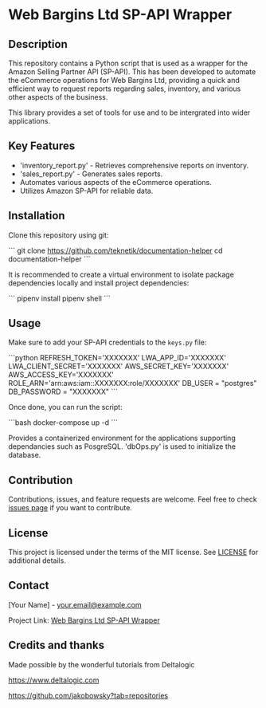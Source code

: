 # Web Bargins Ltd SP-API Wrapper

## Description

This repository contains a Python script that is used as a wrapper for the Amazon Selling Partner API (SP-API). This has been developed to automate the eCommerce operations for Web Bargins Ltd, providing a quick and efficient way to request reports regarding sales, inventory, and various other aspects of the business.

This library provides a set of tools for use and to be intergrated into wider applications. 

## Key Features

- \'inventory_report.py\' - Retrieves comprehensive reports on inventory.
- \'sales_report.py\' - Generates sales reports.
- Automates various aspects of the eCommerce operations.
- Utilizes Amazon SP-API for reliable data.

## Installation

Clone this repository using git:

\`\`\`
git clone https://github.com/teknetik/documentation-helper
cd documentation-helper
\`\`\`

It is recommended to create a virtual environment to isolate package dependencies locally and install project dependencies:

\`\`\`
pipenv install
pipenv shell
\`\`\`

## Usage

Make sure to add your SP-API credentials to the `keys.py` file:

\`\`\`python
REFRESH_TOKEN='XXXXXXX'
LWA_APP_ID='XXXXXXX'
LWA_CLIENT_SECRET='XXXXXXX'
AWS_SECRET_KEY='XXXXXXX'
AWS_ACCESS_KEY='XXXXXXX'
ROLE_ARN='arn:aws:iam::XXXXXXX:role/XXXXXXX'
DB_USER = "postgres"
DB_PASSWORD = "XXXXXXX"
\`\`\`

Once done, you can run the script:

\`\`\`bash
docker-compose up -d
\`\`\`

Provides a containerized environment for the applications supporting dependancies such as PosgreSQL. \'dbOps.py\' is used to initialize the database.

## Contribution

Contributions, issues, and feature requests are welcome. Feel free to check [issues page](http://github.com/yourusername/WebBarginsLtd_SP-API_Wrapper/issues) if you want to contribute.

## License

This project is licensed under the terms of the MIT license. See [LICENSE](LICENSE) for additional details.

## Contact

[Your Name] - your.email@example.com

Project Link: [Web Bargins Ltd SP-API Wrapper](https://github.com/yourusername/WebBarginsLtd_SP-API_Wrapper)


## Credits and thanks

Made possible by the wonderful tutorials from Deltalogic

https://www.deltalogic.com

https://github.com/jakobowsky?tab=repositories
